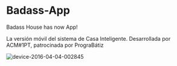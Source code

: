 # Badass-App
Badass House has now App!

La versión móvil del sistema de Casa Inteligente.
Desarrollada por ACM#1PT, patrocinada por PrograBátiz

![device-2016-04-04-002845](https://cloud.githubusercontent.com/assets/15991514/14238975/ab430182-f9fc-11e5-965a-387c598f2650.png)
